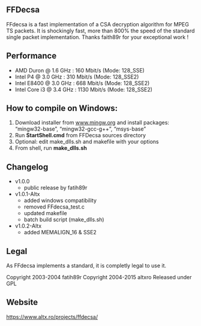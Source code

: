 ## FFDecsa
FFdecsa is a fast implementation of a CSA decryption algorithm for MPEG TS packets. 
It is shockingly fast, more than 800% the speed of the standard single packet implementation.
Thanks faith89r for your exceptional work !

## Performance
* AMD Duron @ 1.6 GHz : 160 Mbit/s (Mode: 128_SSE)
* Intel P4 @ 3.0 GHz : 310 Mbit/s (Mode: 128_SSE2)
* Intel E8400 @ 3.0 GHz : 668 Mbit/s (Mode: 128_SSE2)
* Intel Core i3 @ 3.4 GHz : 1130 Mbit/s (Mode: 128_SSE2)
 
## How to compile on Windows:
1. Download installer from www.mingw.org and install packages:
“mingw32-base”, “mingw32-gcc-g++”, “msys-base”
2. Run **StartShell.cmd** from FFDecsa sources directory
3. Optional: edit make_dlls.sh and makefile with your options
4. From shell, run **make_dlls.sh**

## Changelog
* v1.0.0
  * public release by fatih89r
* v1.0.1-Altx
  * added windows compatibility
  * removed FFdecsa_test.c
  * updated makefile
  * batch build script (make_dlls.sh)
* v1.0.2-Altx
  * added MEMALIGN_16 & SSE2

## Legal
 As FFdecsa implements a standard, it is completly legal to use it.
 
 Copyright 2003-2004  fatih89r
 Copyright 2004-2015  altxro
 Released under GPL

## Website
https://www.altx.ro/projects/ffdecsa/